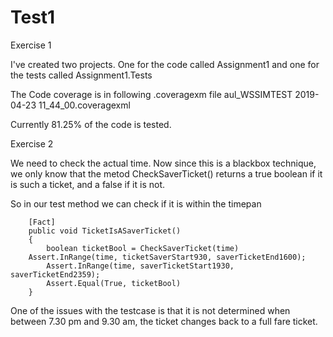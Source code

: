 # Test1

Exercise 1

I've created two projects. One for the code called Assignment1 and one for the tests called Assignment1.Tests

The Code coverage is in following .coveragexm file aul_WSSIMTEST 2019-04-23 11_44_00.coveragexml

Currently 81.25% of the code is tested.

Exercise 2

We need to check the actual time. Now since this is a blackbox technique, we only know that the metod CheckSaverTicket() returns a true boolean if it is such a ticket, and a false if it is not.

So in our test method we can check if it is within the timepan

		[Fact]
		public void TicketIsASaverTicket()
		{		
      		boolean ticketBool = CheckSaverTicket(time)
		Assert.InRange(time, ticketSaverStart930, saverTicketEnd1600);
      		Assert.InRange(time, saverTicketStart1930, saverTicketEnd2359);
      		Assert.Equal(True, ticketBool)
		}
    
One of the issues with the testcase is that it is not determined when between 7.30 pm and 9.30 am, the ticket changes back to a full fare ticket.
